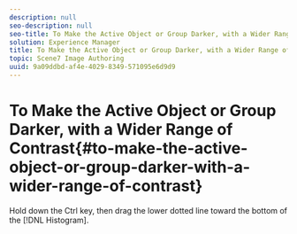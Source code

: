 ```yaml
---
description: null
seo-description: null
seo-title: To Make the Active Object or Group Darker, with a Wider Range of Contrast
solution: Experience Manager
title: To Make the Active Object or Group Darker, with a Wider Range of Contrast
topic: Scene7 Image Authoring
uuid: 9a09ddbd-af4e-4029-8349-571095e6d9d9
---
```


# To Make the Active Object or Group Darker, with a Wider Range of Contrast{#to-make-the-active-object-or-group-darker-with-a-wider-range-of-contrast}

Hold down the Ctrl key, then drag the lower dotted line toward the bottom of the [!DNL Histogram]. 
